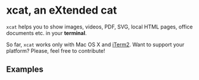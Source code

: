 # xcat, an eXtended cat

`xcat` helps you to show images, videos, PDF, SVG, local HTML pages, office
documents etc. in your **terminal**.

So far, `xcat` works only with Mac OS X and [iTerm2](http://iterm2.com/). Want
to support your platform? Please, feel free to contribute!

## Examples


